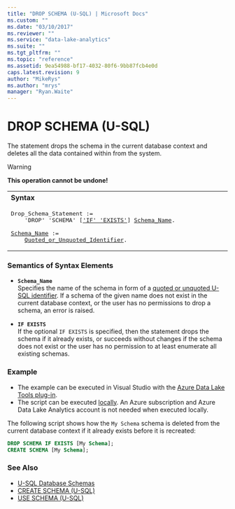 ```yaml
---
title: "DROP SCHEMA (U-SQL) | Microsoft Docs"
ms.custom: ""
ms.date: "03/10/2017"
ms.reviewer: ""
ms.service: "data-lake-analytics"
ms.suite: ""
ms.tgt_pltfrm: ""
ms.topic: "reference"
ms.assetid: 9ea54988-bf17-4032-80f6-9bb87fcb4e0d
caps.latest.revision: 9
author: "MikeRys"
ms.author: "mrys"
manager: "Ryan.Waite"
---
```

# DROP SCHEMA (U-SQL)
The statement drops the schema in the current database context and deletes all the data contained within from the system.  
  
> [!WARNING]
> **This operation cannot be undone!**
  
<table><th align="left">Syntax</th><tr><td><pre>
Drop_Schema_Statement :=                                                                                 
    'DROP' 'SCHEMA' [<a href="#if_E">'IF' 'EXISTS'</a>] <a href="#s_name">Schema_Name</a>.<br />
<a href="#s_name">Schema_Name</a> :=  
    <a href="u-sql-identifiers.md">Quoted_or_Unquoted_Identifier</a>.
</pre></td></tr></table>
  
### Semantics of Syntax Elements    
-   <a name="s_name"></a>**`Schema_Name`**   
    Specifies the name of the schema in form of a [quoted or unquoted U-SQL identifier](u-sql-identifiers.md). If a schema of the given name does not exist in the current database context, or the user has no permissions to drop a schema, an error is raised.  
    
-   <a name="if_E"></a>**`IF EXISTS`**  
    If the optional `IF EXISTS` is specified, then the statement drops the schema if it already exists, or succeeds without changes if the schema does not exist or the user has no permission to at least enumerate all existing schemas.  
  
### Example    
- The example can be executed in Visual Studio with the [Azure Data Lake Tools plug-in](https://www.microsoft.com/download/details.aspx?id=49504).  
- The script can be executed [locally](https://docs.microsoft.com/azure/data-lake-analytics/data-lake-analytics-data-lake-tools-get-started#run-u-sql-locally).  An Azure subscription and Azure Data Lake Analytics account is not needed when executed locally.

The following script shows how the `My Schema` schema is deleted from the current database context if it already exists before it is recreated:  
```sql  
DROP SCHEMA IF EXISTS [My Schema];  
CREATE SCHEMA [My Schema];  
```  

### See Also    
* [U-SQL Database Schemas](u-sql-database-schemas.md)
* [CREATE SCHEMA (U-SQL)](create-schema-u-sql.md)
* [USE SCHEMA (U-SQL)](use-schema-u-sql.md) 

